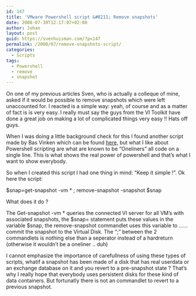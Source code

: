 ```yaml
---
id: 147
title: 'VMware Powershell script &#8211; Remove snapshots'
date: 2008-07-30T12:17:07+02:00
author: Johan
layout: post
guid: https://svenhuisman.com/?p=147
permalink: /2008/07/remove-snapshots-script/
categories:
  - Scripts
tags:
  - Powershell
  - remove
  - snapshot
---
```

On one of my previous articles Sven, who is actually a colleque of mine, asked if it would be possible to remove snapshots which were left unaccounted for. I reacted is a simple way: yeah, of course and as a matter of fact is is very easy. I really must say the guys from the VI Toolkit have done a great job on maki<!--more-->ng a lot of complicated things very easy !! Hats off guys.

When I was doing a little background check for this I found another script made by Bas Vinken which can be found <a href="http://www.ntpro.nl/blog/archives/295-PowerShell-Snapshot-Remover.html" target="_blank">here,</a> but what I like about Powershell scripting are what are known to be &#8220;Oneliners&#8221; all code on a single line. This is what shows the real power of powershell and that&#8217;s what I want to show everybody.

So when I created this script I had one thing in mind: &#8220;Keep it simple !&#8221;. Ok here the script:

$snap=get-snapshot -vm * ; remove-snapshot -snapshot $snap

What does it do ?

The Get-snapshot -vm * queries the connected VI server for all VM&#8217;s with associated snapshots, the $snap= statement puts these values in the variable $snap, the remove-snapshot commandlet uses this variable to &#8230;&#8230; commit the snapshot to the Virtual Disk. The &#8220;;&#8221; between the 2 commandlets is nothing else than a seperator instead of a hardreturn (otherwise it wouldn&#8217;t be a oneliner .. duh)

I cannot emphasize the importance of carefullness of using these types of scripts, whatif a snapshot has been made of a disk that has real userdata or an exchange database on it and you revert to a pre-snapshot state ? That&#8217;s why I really hope that everybody uses persistent disks for these kind of data containers. But fortunatly there is not an commandlet to revert to a previous snapshot.